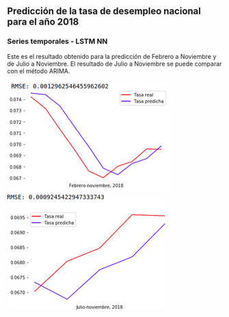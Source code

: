 ## Predicción de la tasa de desempleo nacional para el año 2018
### Series temporales - LSTM NN

Este es el resultado obtenido para la predicción de Febrero a Noviembre y de Julio a Noviembre. El resultado de Julio a Noviembre se puede comparar con el método ARIMA. 

![Image of Jan_Nov](./Images/Jan_Nov.png?raw=true "LSTM_model") ![Image of Jul_Nov](./Images/Jul_Nov.png?raw=true "LSTM_model2")

